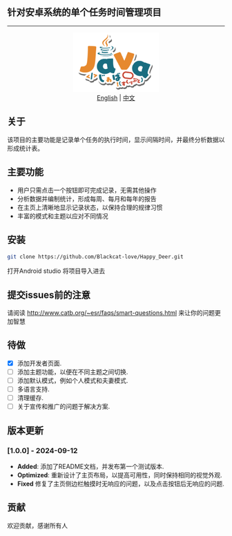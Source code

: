 ## 针对安卓系统的单个任务时间管理项目
<hr>
<div style="text-align: center;">
    <img src="docs_assets/Java.png" alt="Java" width="200"/>
</div>

<div style="text-align: center;">
<a href="README.md">English</a> | <a href="README_zh.md">中文</a>
</div>

## 关于
该项目的主要功能是记录单个任务的执行时间，显示间隔时间，并最终分析数据以形成统计表。


## 主要功能

- 用户只需点击一个按钮即可完成记录，无需其他操作
- 分析数据并编制统计，形成每周、每月和每年的报告
- 在主页上清晰地显示记录状态，以保持合理的规律习惯
- 丰富的模式和主题以应对不同情况

## 安装

```bash
git clone https://github.com/Blackcat-love/Happy_Deer.git
```
打开Android studio 将项目导入进去

## 提交issues前的注意

请阅读 http://www.catb.org/~esr/faqs/smart-questions.html 来让你的问题更加智慧

## 待做
- [x] 添加开发者页面.
- [ ] 添加主题功能，以便在不同主题之间切换.
- [ ] 添加默认模式，例如个人模式和夫妻模式.
- [ ] 多语言支持.
- [ ] 清理缓存.
- [ ] 关于宣传和推广的问题于解决方案.

## 版本更新

### [1.0.0] - 2024-09-12
- **Added**: 添加了README文档，并发布第一个测试版本.
- **Optimized**: 重新设计了主页布局，以提高可用性，同时保持相同的视觉外观.
- **Fixed** 修复了主页侧边栏触摸时无响应的问题，以及点击按钮后无响应的问题.

## 贡献
欢迎贡献，感谢所有人
